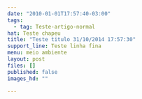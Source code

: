 ```yaml
---
date: "2010-01-01T17:57:40-03:00"
tags:
  - tag: Teste-artigo-normal
hat: Teste chapeu
title: "Teste titulo 31/10/2014 17:57:30"
support_line: Teste linha fina
menu: meio ambiente
layout: post
files: []
published: false
images_hd: ""

---
```

